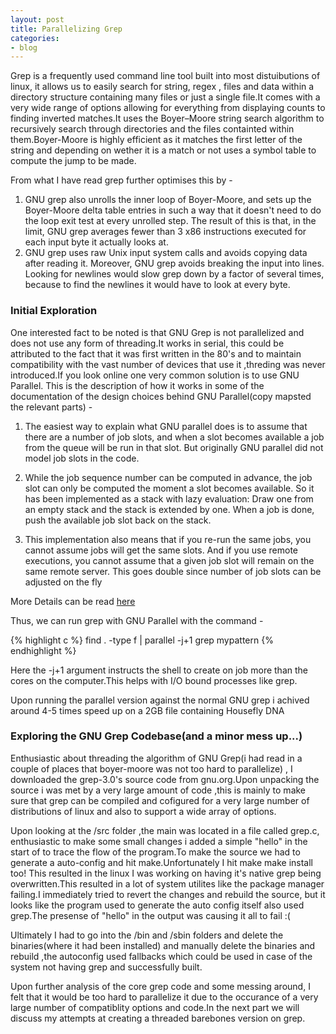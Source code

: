 ```yaml
---
layout: post
title: Parallelizing Grep
categories:
- blog
---
```


Grep is a frequently used command line tool built into most distuibutions of linux, it allows us to easily search for string, regex , files and data within a directory structure containing many files or just a single file.It comes with a very wide range of options allowing for everything from displaying counts to finding inverted matches.It uses the Boyer–Moore string search algorithm to recursively search through directories and the files containted within them.Boyer-Moore is highly efficient as it matches the first letter of the string and depending on wether it is a match or not uses a symbol table to compute the jump to be made.

From what I have read grep further optimises this by - 

1. GNU grep also unrolls the inner loop of Boyer-Moore, and sets up the Boyer-Moore delta table entries in such a way that it doesn't need to do the loop exit test at every unrolled step. The result of this is that, in the limit, GNU grep averages fewer than 3 x86 instructions executed for each input byte it actually looks at.
2. GNU grep uses raw Unix input system calls and avoids copying data after reading it. Moreover, GNU grep avoids breaking the input into lines. Looking for newlines would slow grep down by a factor of several times, because to find the newlines it would have to look at every byte.


### Initial Exploration

One interested fact to be noted is that GNU Grep is not parallelized and does not use any form of threading.It works in serial, this could be attributed to the fact that it was first written in the 80's and to maintain compatibility with the vast number of devices that use it ,threding was never introduced.If you look online one very common solution is to use GNU Parallel.
This is the description of how it works in some of the documentation of the design choices behind GNU Parallel(copy mapsted the relevant parts) -

1. The easiest way to explain what GNU parallel does is to assume that there are a number of job slots, and when a slot becomes available a job from the queue will be run in that slot. But originally GNU parallel did not model job slots in the code.

2. While the job sequence number can be computed in advance, the job slot can only be computed the moment a slot becomes available. So it has been implemented as a stack with lazy evaluation: Draw one from an empty stack and the stack is extended by one. When a job is done, push the available job slot back on the stack.

3. This implementation also means that if you re-run the same jobs, you cannot assume jobs will get the same slots. And if you use remote executions, you cannot assume that a given job slot will remain on the same remote server. This goes double since number of job slots can be adjusted on the fly

More Details can be read [here](https://www.gnu.org/software/parallel/parallel_design.html#Design-of-GNU-Parallel)

Thus, we can run grep with GNU Parallel with the command - 

{% highlight c %}
find . -type f | parallel -j+1 grep mypattern
{% endhighlight %}

Here the -j+1 argument instructs the shell to create on job more than the cores on the computer.This helps with I/O bound processes like grep.

Upon running the parallel version against the normal GNU grep i achived around 4-5 times speed up on a 2GB file containing Housefly DNA

### Exploring the GNU Grep Codebase(and a minor mess up...)

Enthusiastic about threading the algorithm of GNU Grep(i had read in a  couple of places that boyer-moore was not too hard to parallelize) , I downloaded the grep-3.0's source code from gnu.org.Upon unpacking the source i was met by a very large amount of code ,this is mainly to make sure that grep can be compiled and cofigured for a very large number of distributions of linux and also to support a wide array of options. 

Upon looking at the /src folder ,the main was located in a file called grep.c, enthusiastic to make some small changes i added a simple "hello" in the start of to trace the flow of the program.To make the source we had to generate a auto-config and hit make.Unfortunately I hit make make install too! This resulted in the linux I was working on having it's native grep being overwritten.This resulted in a lot of system utilites like the package manager failing.I immediately tried to revert the changes and rebuild the source, but it looks like the program used to generate the auto config itself also used grep.The presense of "hello" in the output was causing it all to fail :(

Ultimately I had to go into the /bin and /sbin folders and delete the binaries(where it had been installed) and manually delete the binaries and rebuild ,the autoconfig used fallbacks which could be used in case of the system not having grep and successfully built.

Upon further analysis of the core grep code and some messing around, I felt that it would be too hard to parallelize it due to the occurance of a very large number of compatiblity options and code.In the next part we will discuss my attempts at creating a threaded barebones version on grep.


